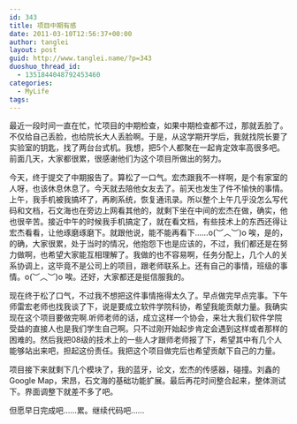 ```yaml
---
id: 343
title: 项目中期有感
date: 2011-03-10T12:56:37+00:00
author: tanglei
layout: post
guid: http://www.tanglei.name/?p=343
duoshuo_thread_id:
  - 1351844048792453460
categories:
  - MyLife
tags:
---
```

最近一段时间一直在忙，忙项目的中期检查，如果中期检查都不过，那就丢脸了。不仅给自己丢脸，也给院长大人丢脸啊。于是，从这学期开学后，我就找院长要了实验室的钥匙，找了两台台式机。我想，把5个人都聚在一起肯定效率高很多吧。前面几天，大家都很累，很感谢他们为这个项目所做出的努力。

今天，终于提交了中期报告了。算松了一口气。宏杰跟我不一样啊，是个有家室的人呀，也该休息休息了。今天就去陪他女友去了。前天也发生了件不愉快的事情。上午，我手机被我搞坏了，再刷系统，恢复通讯录。所以整个上午几乎没怎么写代码和文档，石文海也在旁边上网看其他的，就剩下坐在中间的宏杰在做，确实，他也很辛苦。接近中午的时候我手机搞定了，就在看文档，有些技术上的东西还得让宏杰看看，让他琢磨琢磨下。就跟他说，能不能再看下……o(︶︿︶)o 唉，是的，的确，大家很累，处于当时的情况，他抱怨下也是应该的，不过，我们都还是在努力做啊，也希望大家能互相理解了。我做的也不容易啊，任务分配上，几个人的关系协调上，这毕竟不是公司上的项目，跟老师联系上。还有自己的事情，班级的事情。o(︶︿︶)o 唉。还好，大家都还是挺信服我的。
  
现在终于松了口气，不过我不想把这件事情拖得太久了。早点做完早点完事。下午师雷宏老师也找我谈了下，说是要成立软件学院科协，希望我能贡献力量。我确实现在这个项目要做完啊.听师老师的话，成立这样一个协会，来壮大我们软件学院受益的直接人也是我们学生自己啊。只不过刚开始起步肯定会遇到这样或者那样的困难的。然后我把08级的技术上的一些人才跟师老师报了下，希望其中有几个人能够站出来吧，担起这份责任。我把这个项目做完后也希望贡献下自己的力量。

项目接下来就剩下几个模块了，我的蓝牙，论文，宏杰的传感器，碰撞。刘鑫的Google Map，宋昂，石文海的基础功能扩展。最后再花时间整合起来，整体测试下。界面调整下就差不多了吧。

但愿早日完成吧……累。继续代码吧……
